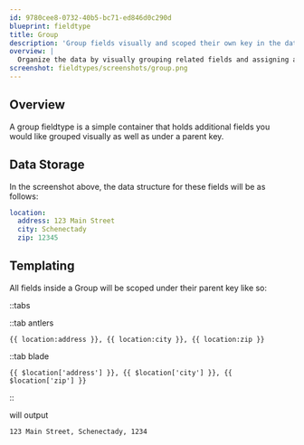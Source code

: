 ```yaml
---
id: 9780cee8-0732-40b5-bc71-ed846d0c290d
blueprint: fieldtype
title: Group
description: 'Group fields visually and scoped their own key in the data.'
overview: |
  Organize the data by visually grouping related fields and assigning a distinct key to each group for clearer data structuring.
screenshot: fieldtypes/screenshots/group.png
---
```

## Overview

A group fieldtype is a simple container that holds additional fields you would like grouped visually as well as under a parent key.

## Data Storage

In the screenshot above, the data structure for these fields will be as follows:

```yaml
location:
  address: 123 Main Street
  city: Schenectady
  zip: 12345
```


## Templating

All fields inside a Group will be scoped under their parent key like so:

::tabs

::tab antlers

```antlers
{{ location:address }}, {{ location:city }}, {{ location:zip }}
```

::tab blade
```blade
{{ $location['address'] }}, {{ $location['city'] }}, {{ $location['zip'] }}
```
::

will output

```html
123 Main Street, Schenectady, 1234
```

